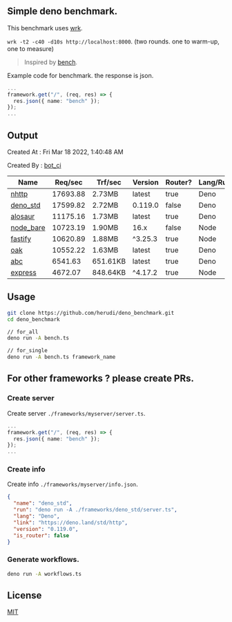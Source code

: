 ## Simple deno benchmark.
This benchmark uses [wrk](https://github.com/wg/wrk).

`wrk -t2 -c40 -d10s http://localhost:8000`. (two rounds. one to warm-up, one to measure)

> Inspired by [bench](https://github.com/denosaurs/bench).

Example code for benchmark. the response is json.
```ts
...
framework.get("/", (req, res) => {
  res.json({ name: "bench" });
});
...
```

## Output
Created At : Fri Mar 18 2022, 1:40:48 AM

Created By : [bot_ci](https://github.com/herudi/deno_benchmarks/commits?author=github-actions%5Bbot%5D)

|Name|Req/sec|Trf/sec|Version|Router?|Lang/Runtime|
|----|----|----|----|----|----|
|[nhttp](https://github.com/nhttp/nhttp)|17693.88|2.73MB|latest|true|Deno|
|[deno_std](https://deno.land/std/http)|17599.82|2.72MB|0.119.0|false|Deno|
|[alosaur](https://github.com/alosaur/alosaur)|11175.16|1.73MB|latest|true|Deno|
|[node_bare](https://nodejs.org)|10723.19|1.90MB|16.x|false|Node|
|[fastify](https://github.com/fastify/fastify)|10620.89|1.88MB|^3.25.3|true|Node|
|[oak](https://github.com/oakserver/oak)|10552.22|1.63MB|latest|true|Deno|
|[abc](https://deno.land/x/abc)|6541.63|651.61KB|latest|true|Deno|
|[express](https://github.com/expressjs/express)|4672.07|848.64KB|^4.17.2|true|Node|


## Usage
```bash
git clone https://github.com/herudi/deno_benchmark.git
cd deno_benchmark

// for_all
deno run -A bench.ts

// for_single
deno run -A bench.ts framework_name
```
## For other frameworks ? please create PRs.
### Create server
Create server `./frameworks/myserver/server.ts`.
```ts
...
framework.get("/", (req, res) => {
  res.json({ name: "bench" });
});
...
```
### Create info
Create info `./frameworks/myserver/info.json`.
```json
{
  "name": "deno_std",
  "run": "deno run -A ./frameworks/deno_std/server.ts",
  "lang": "Deno",
  "link": "https://deno.land/std/http",
  "version": "0.119.0",
  "is_router": false
}
```
### Generate workflows.
```bash
deno run -A workflows.ts
```
## License

[MIT](LICENSE)

